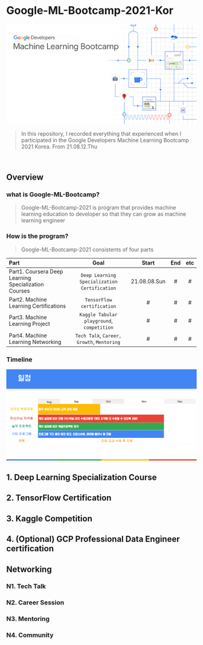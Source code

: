 # Google-ML-Bootcamp-2021-Kor
![logo](./img/main-boot-camp.png)
> In this repository, I recorded everything that experienced when I participated in the Google Developers Machine Learning Bootcamp 2021 Korea. From 21.08.12.Thu
<br>

## Overview
### what is Google-ML-Bootcamp?
> Google-ML-Bootcamp-2021 is program that provides machine learning education to developer so that they can grow as machine learning engineer
### How is the program?
> Google-ML-Bootcamp-2021 consistents of four parts

| Part | Goal | Start | End | etc | 
| :--- | :---: | :---: | :---: | :---: |
| Part1. Coursera Deep Learning Specialization Courses | `Deep Learning Specialization Certification` | 21.08.08.Sun | # | # | # |
| Part2. Machine Learning Certifications | `TensorFlow certification` | # | # | # | 
| Part3. Machine Learning Project | `Kaggle Tabular playground`, `competition` | # | # | # | 
| Part4. Machine Learning Networking | `Tech Talk`, `Career,` `Growth`, `Mentoring` | # | # | # | 

### Timeline
![logo](./img/ml-bootcamp-timeline-2.png)
<br>


## 1. Deep Learning Specialization Course
## 2. TensorFlow Certification
## 3. Kaggle Competition
## 4. (Optional) GCP Professional Data Engineer certification 
## Networking
### N1. Tech Talk
### N2. Career Session
### N3. Mentoring
### N4. Community
